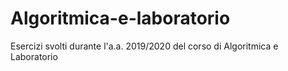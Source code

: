 # Algoritmica-e-laboratorio
Esercizi svolti durante l'a.a. 2019/2020 del corso di Algoritmica e Laboratorio
